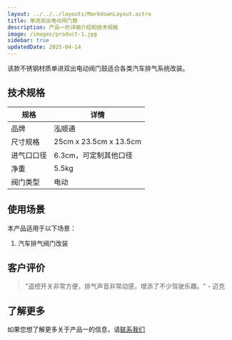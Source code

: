 ```yaml
---
layout: ../../../layouts/MarkdownLayout.astro
title: 单进双出电动阀门鼓
description: 产品一的详细介绍和技术规格
image: /images/product-1.jpg
sidebar: true
updatedDate: 2025-04-14
---
```


该款不锈钢材质单进双出电动阀门鼓适合各类汽车排气系统改装。

## 技术规格

<div class="styled-table">

| 规格 | 详情 |
|------|------|
| 品牌 | 泓顺通 |
| 尺寸规格 | 25cm x 23.5cm x 13.5cm |
| 进气口口径 | 6.3cm，可定制其他口径 |
| 净重 | 5.5kg |
| 阀门类型 | 电动 |

</div>

<div class="use-cases-section">
  <h2>使用场景</h2>
  <p>本产品适用于以下场景：</p>
  <ol>
    <li>汽车排气阀门改装</li>
  </ol>
</div>

## 客户评价

> "遥控开关非常方便，排气声音非常动感，增添了不少驾驶乐趣。" - 迈克


## 了解更多

如果您想了解更多关于产品一的信息，请[联系我们](/zh/contact)